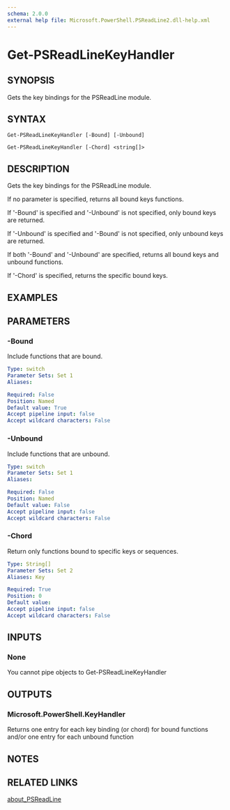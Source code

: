 ```yaml
---
schema: 2.0.0
external help file: Microsoft.PowerShell.PSReadLine2.dll-help.xml
---
```


# Get-PSReadLineKeyHandler

## SYNOPSIS

Gets the key bindings for the PSReadLine module.

## SYNTAX

```
Get-PSReadLineKeyHandler [-Bound] [-Unbound]

Get-PSReadLineKeyHandler [-Chord] <string[]>
```

## DESCRIPTION

Gets the key bindings for the PSReadLine module.

If no parameter is specified, returns all bound keys functions.

If '-Bound' is specified and '-Unbound' is not specified, only bound keys are returned.

If '-Unbound' is specified and '-Bound' is not specified, only unbound keys are returned.

If both '-Bound' and '-Unbound' are specified, returns all bound keys and unbound functions.

If '-Chord' is specified, returns the specific bound keys.

## EXAMPLES

## PARAMETERS

### -Bound

Include functions that are bound.

```yaml
Type: switch
Parameter Sets: Set 1
Aliases:

Required: False
Position: Named
Default value: True
Accept pipeline input: false
Accept wildcard characters: False
```

### -Unbound

Include functions that are unbound.

```yaml
Type: switch
Parameter Sets: Set 1
Aliases:

Required: False
Position: Named
Default value: False
Accept pipeline input: false
Accept wildcard characters: False
```

### -Chord

Return only functions bound to specific keys or sequences.

```yaml
Type: String[]
Parameter Sets: Set 2
Aliases: Key

Required: True
Position: 0
Default value:
Accept pipeline input: false
Accept wildcard characters: False
```

## INPUTS

### None

You cannot pipe objects to Get-PSReadLineKeyHandler

## OUTPUTS

### Microsoft.PowerShell.KeyHandler

Returns one entry for each key binding (or chord) for bound functions and/or one entry for each unbound function

## NOTES

## RELATED LINKS

[about_PSReadLine]()
